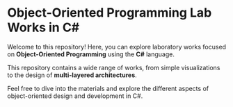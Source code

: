 # Object-Oriented Programming Lab Works in C#

Welcome to this repository! Here, you can explore laboratory works focused on **Object-Oriented Programming** using the **C#** language.

This repository contains a wide range of works, from simple visualizations to the design of **multi-layered architectures**.

Feel free to dive into the materials and explore the different aspects of object-oriented design and development in C#.
